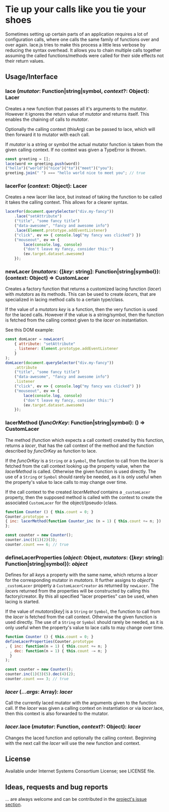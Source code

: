 # Tie up your calls like you tie your shoes

Sometimes setting up certain parts of an application requires a lot of
configuration calls, where one calls the same family of functions over and over
again. lace.js tries to make this process a little less verbose by reducing
the syntax overhead. It allows you to chain multiple calls together assuming
the called functions/methods were called for their side effects not their
return values.

## Usage/Interface

### lace (*mutator*: Function|string|symbol, *context*?: Object): Lacer

Creates a new function that passes all it's arguments to the *mutator*.
However it ignores the return value of *mutator* and returns itself.
This enables the chaining of calls to *mutator*.

Optionally the calling context (thisArg) can be passed to lace, which will
then forward it to mutator with each call.

If *mutator* is a string or symbol the actual mutator function is taken from
the given calling context. If no context was given a TypeError is thrown.

```js
const greeting = [];
lace(word => greeting.push(word))
("hello")("world")("nice")("to")("meet")("you");
greeting.join(" ") === "hello world nice to meet you"; // true
```

### lacerFor (*context*: Object): Lacer

Creates a new lacer like lace, but instead of taking the function to be called
it takes the calling context. This allows for a clearer syntax.

```js
lacerFor(document.querySelector("div.my-fancy"))
	.lace("setAttribute")
	("title", "some fancy title")
	("data-awesome", "fancy and awesome info")
	.lace(Element.prototype.addEventListener)
	("click", ev => { console.log("my fancy was clicked") })
	("mouseout", ev => {
		lace(console.log, console)
		("don't leave my fancy, consider this:")
		(ev.target.dataset.awesome)
	});
```

### newLacer (*mutators*: {[*key*: string]: Function|string|symbol}): (context: Object) => CustomLacer

Creates a factory function that returns a customized lacing function (*lacer*)
with *mutators* as its methods. This can be used to create *lacer*s, that are
specialized in lacing method calls to a certain type/class.

If the value of a *mutators key* is a function, then the very function is
used for the laced calls. However if the value is a string/symbol, then the function
is fetched from the calling context given to the *lacer* on instantiation.

See this DOM example:

```js
const domLacer = newLacer(
	{ attribute: "setAttribute"
	, listener: Element.prototype.addEventListener
	}
);
domLacer(document.querySelector("div.my-fancy"))
	.attribute
	("title", "some fancy title")
	("data-awesome", "fancy and awesome info")
	.listener
	("click", ev => { console.log("my fancy was clicked") })
	("mouseout", ev => {
		lace(console.log, console)
		("don't leave my fancy, consider this:")
		(ev.target.dataset.awesome)
	});
```


### lacerMethod (*funcOrKey*: Function|string|symbol): () => CustomLacer

The method (function which expects a call context) created by this function,
returns a *lacer*, that has the call context of the method and the function
described by *funcOrKey* as function to lace.

If the *funcOrKey* is a `String` or a `Symbol`, the function to call from the *lacer*
is fetched from the call context looking up the property value, when the
*lacerMethod* is called. Otherwise the given function is used directly.
The use of a `String` or `Symbol` should rarely be needed, as it is only useful
when the property's value to lace calls to may change over time.

If the call context to the created *lacerMethod* contains a `_customLacer`
property, then the supposed method is called with the context to create the
associated `CustomLacer` for the object/(pseudo-)class.

```js
function Counter () { this.count = 0; }
Counter.prototype =
{ inc: lacerMethod(function Counter_inc (n = 1) { this.count += n; })
};

const counter = new Counter();
counter.inc()(1)(2)(3);
counter.count === 6; // true
```


### defineLacerProperties (*object*: Object, *mutators*: {[*key*: string]: Function|string|symbol}): *object*

Defines for all *key*s a property with the same name, which returns a *lacer*
for the corresponding mutator in *mutators*. It further assigns to *object*'s
`_customLacer` property a `CustomLacerCreator` as returned by `newLacer`.
The *lacer*s returned from the properties will be constructed by calling this
factory/creator. By this all specified "lacer properties" can be used, when
lacing is started.

If the value of *mutators*[*key*] is a `String` or `Symbol`, the function to
call from the *lacer* is fetched from the call context. Otherwise the given
function is used directly.
The use of a `String` or `Symbol` should rarely be needed, as it is only useful
when the property's value to lace calls to may change over time.

```js
function Counter () { this.count = 0; }
defineLacerProperties(Counter.prototype
, { inc: function(n = 1) { this.count += n; }
  , dec: function(n = 1) { this.count -= n; }
  }
);

const counter = new Counter();
counter.inc(1)(3)(5).dec(4)(2);
counter.count === 3; // true

```


### *lacer* (...*args*: Array<any>): *lacer*

Call the currently laced mutator with the arguments given to the function call.
If the *lacer* was given a calling context on instantiation or via
*lacer*.lace, then this context is also forwarded to the mutator.


### *lacer*.lace (*mutator*: Function, *context*?: Object): *lacer*

Changes the laced function and optionally the calling context.
Beginning with the next call the *lacer* will use the new function and context.

## License

Available under Internet Systems Consortium License; see LICENSE file.

## Ideas, requests and bug reports

... are always welcome and can be contributed in the
[project's issue section](https://github.com/codephant/lace/issues).
